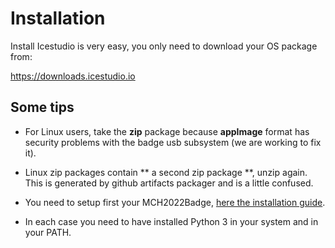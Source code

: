 # Installation

Install Icestudio is very easy, you only need to download your OS package from:

https://downloads.icestudio.io

## Some tips

* For Linux users, take the **zip** package because **appImage** format has security problems with the badge usb subsystem (we are working to fix it).

* Linux zip packages contain ** a second zip package **, unzip again. This is generated by github artifacts packager and is a little confused.

* You need to setup first  your MCH2022Badge, [here the installation guide](https://badge.team/docs/badges/mch2022/getting-started/).

* In each case you need to have installed Python 3 in your system and in your PATH.


